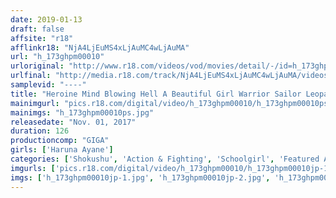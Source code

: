 ```yaml
---
date: 2019-01-13
draft: false
affsite: "r18"
afflinkr18: "NjA4LjEuMS4xLjAuMC4wLjAuMA"
url: "h_173ghpm00010"
urloriginal: "http://www.r18.com/videos/vod/movies/detail/-/id=h_173ghpm00010"
urlfinal: "http://media.r18.com/track/NjA4LjEuMS4xLjAuMC4wLjAuMA/videos/vod/movies/detail/-/id=h_173ghpm00010"
samplevid: "----"
title: "Heroine Mind Blowing Hell A Beautiful Girl Warrior Sailor Leopard Haruna Ayane"
mainimgurl: "pics.r18.com/digital/video/h_173ghpm00010/h_173ghpm00010ps.jpg"
mainimgs: "h_173ghpm00010ps.jpg"
releasedate: "Nov. 01, 2017"
duration: 126
productioncomp: "GIGA"
girls: ['Haruna Ayane']
categories: ['Shokushu', 'Action & Fighting', 'Schoolgirl', 'Featured Actress', 'Special Effects']
imgurls: ['pics.r18.com/digital/video/h_173ghpm00010/h_173ghpm00010jp-1.jpg', 'pics.r18.com/digital/video/h_173ghpm00010/h_173ghpm00010jp-2.jpg', 'pics.r18.com/digital/video/h_173ghpm00010/h_173ghpm00010jp-3.jpg', 'pics.r18.com/digital/video/h_173ghpm00010/h_173ghpm00010jp-4.jpg', 'pics.r18.com/digital/video/h_173ghpm00010/h_173ghpm00010jp-5.jpg', 'pics.r18.com/digital/video/h_173ghpm00010/h_173ghpm00010jp-6.jpg', 'pics.r18.com/digital/video/h_173ghpm00010/h_173ghpm00010jp-7.jpg', 'pics.r18.com/digital/video/h_173ghpm00010/h_173ghpm00010jp-8.jpg', 'pics.r18.com/digital/video/h_173ghpm00010/h_173ghpm00010jp-9.jpg', 'pics.r18.com/digital/video/h_173ghpm00010/h_173ghpm00010jp-10.jpg', 'pics.r18.com/digital/video/h_173ghpm00010/h_173ghpm00010jp-11.jpg', 'pics.r18.com/digital/video/h_173ghpm00010/h_173ghpm00010jp-12.jpg', 'pics.r18.com/digital/video/h_173ghpm00010/h_173ghpm00010jp-13.jpg', 'pics.r18.com/digital/video/h_173ghpm00010/h_173ghpm00010jp-14.jpg', 'pics.r18.com/digital/video/h_173ghpm00010/h_173ghpm00010jp-15.jpg', 'pics.r18.com/digital/video/h_173ghpm00010/h_173ghpm00010jp-16.jpg', 'pics.r18.com/digital/video/h_173ghpm00010/h_173ghpm00010jp-17.jpg', 'pics.r18.com/digital/video/h_173ghpm00010/h_173ghpm00010jp-18.jpg', 'pics.r18.com/digital/video/h_173ghpm00010/h_173ghpm00010jp-19.jpg', 'pics.r18.com/digital/video/h_173ghpm00010/h_173ghpm00010jp-20.jpg']
imgs: ['h_173ghpm00010jp-1.jpg', 'h_173ghpm00010jp-2.jpg', 'h_173ghpm00010jp-3.jpg', 'h_173ghpm00010jp-4.jpg', 'h_173ghpm00010jp-5.jpg', 'h_173ghpm00010jp-6.jpg', 'h_173ghpm00010jp-7.jpg', 'h_173ghpm00010jp-8.jpg', 'h_173ghpm00010jp-9.jpg', 'h_173ghpm00010jp-10.jpg', 'h_173ghpm00010jp-11.jpg', 'h_173ghpm00010jp-12.jpg', 'h_173ghpm00010jp-13.jpg', 'h_173ghpm00010jp-14.jpg', 'h_173ghpm00010jp-15.jpg', 'h_173ghpm00010jp-16.jpg', 'h_173ghpm00010jp-17.jpg', 'h_173ghpm00010jp-18.jpg', 'h_173ghpm00010jp-19.jpg', 'h_173ghpm00010jp-20.jpg']
---
```

